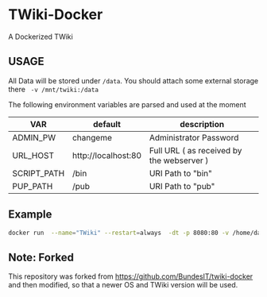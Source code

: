 # TWiki-Docker
A Dockerized TWiki

## USAGE
All Data will be stored under `/data`. You should attach some
external storage there ` -v /mnt/twiki:/data`

The following environment variables are parsed and used at the moment

|   VAR         |    default            | description            |
|---------------|-----------------------|------------------------|
| ADMIN\_PW     | changeme              | Administrator Password |
| URL\_HOST     | http://localhost:80   | Full URL ( as received by the webserver ) |
| SCRIPT\_PATH  | /bin                  | URI Path to "bin"      |
| PUP\_PATH     | /pub                  | URI Path to "pub"      |


## Example
```bash
docker run  --name="TWiki" --restart=always  -dt -p 8080:80 -v /home/data/:/data -e URL_HOST=http://10.11.12.13:8080/ -e ADMIN_PW=pass1234 twiki
```

## Note: Forked
This repository was forked from https://github.com/BundesIT/twiki-docker and then modified, so that a newer OS and TWiki version will be used.
